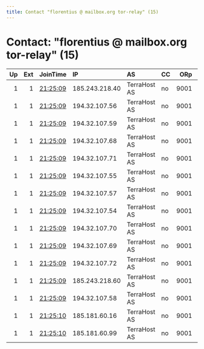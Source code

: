 ```yaml
---
title: Contact "florentius @ mailbox.org tor-relay" (15)
---
```


# Contact: "florentius @ mailbox.org tor-relay" (15)

|   Up |   Ext | JoinTime                                                                                              | IP             | AS           | CC   |   ORp |   Dirp | OS    | Version   |   Nickname |   eFamMembers |
|-----:|------:|:------------------------------------------------------------------------------------------------------|:---------------|:-------------|:-----|------:|-------:|:------|:----------|-----------:|--------------:|
|    1 |     1 | [21:25:09](https://nusenu.github.io/OrNetStats/w/relay/18478BC9B2B5EF44E630A6861708D00E8294F06D.html) | 185.243.218.40 | TerraHost AS | no   |  9001 |      0 | Linux | 0.4.6.8   |         23 |            30 |
|    1 |     1 | [21:25:09](https://nusenu.github.io/OrNetStats/w/relay/2092D15FE167EC4DAC3D294F80B1E1F769CBE6BE.html) | 194.32.107.56  | TerraHost AS | no   |  9001 |      0 | Linux | 0.4.6.8   |         19 |            30 |
|    1 |     1 | [21:25:09](https://nusenu.github.io/OrNetStats/w/relay/2B51B7E39BF1C27F65BE86542B477382E4718EC0.html) | 194.32.107.59  | TerraHost AS | no   |  9001 |      0 | Linux | 0.4.6.8   |         16 |            30 |
|    1 |     1 | [21:25:09](https://nusenu.github.io/OrNetStats/w/relay/4B47B13E95B2F6E4EBA8FA0B21F88251676991F0.html) | 194.32.107.68  | TerraHost AS | no   |  9001 |      0 | Linux | 0.4.6.8   |         30 |            30 |
|    1 |     1 | [21:25:09](https://nusenu.github.io/OrNetStats/w/relay/5D00CC9A3AEA67EAA7609319BD9D2918C1FAB17D.html) | 194.32.107.71  | TerraHost AS | no   |  9001 |      0 | Linux | 0.4.6.8   |         27 |            30 |
|    1 |     1 | [21:25:09](https://nusenu.github.io/OrNetStats/w/relay/64095FE964B1EB5A8224AF980259A786F0A7CAB0.html) | 194.32.107.55  | TerraHost AS | no   |  9001 |      0 | Linux | 0.4.6.8   |         20 |            30 |
|    1 |     1 | [21:25:09](https://nusenu.github.io/OrNetStats/w/relay/66DB1B7CB0E5D0C0994769CD3759DB3F5997D0B2.html) | 194.32.107.57  | TerraHost AS | no   |  9001 |      0 | Linux | 0.4.6.8   |         18 |            30 |
|    1 |     1 | [21:25:09](https://nusenu.github.io/OrNetStats/w/relay/70A2803EF9B85FAA3399DFDF7848628CC3B479B5.html) | 194.32.107.54  | TerraHost AS | no   |  9001 |      0 | Linux | 0.4.6.8   |         21 |            30 |
|    1 |     1 | [21:25:09](https://nusenu.github.io/OrNetStats/w/relay/868A6216D69C6E3465BB11C9F10CA3440719F39B.html) | 194.32.107.70  | TerraHost AS | no   |  9001 |      0 | Linux | 0.4.6.8   |         28 |            30 |
|    1 |     1 | [21:25:09](https://nusenu.github.io/OrNetStats/w/relay/8B9C274B1A1A11509FD45C50EF0AFFEC66ECB87F.html) | 194.32.107.69  | TerraHost AS | no   |  9001 |      0 | Linux | 0.4.6.8   |         29 |            30 |
|    1 |     1 | [21:25:09](https://nusenu.github.io/OrNetStats/w/relay/96E124DDEE418934D40247E54FEAC03528220F65.html) | 194.32.107.72  | TerraHost AS | no   |  9001 |      0 | Linux | 0.4.6.8   |         26 |            30 |
|    1 |     1 | [21:25:09](https://nusenu.github.io/OrNetStats/w/relay/A20E458D848F0018BC0D93EB13FE897FE935511A.html) | 185.243.218.60 | TerraHost AS | no   |  9001 |      0 | Linux | 0.4.6.8   |         22 |            30 |
|    1 |     1 | [21:25:09](https://nusenu.github.io/OrNetStats/w/relay/CA68C89AFE1BB365D7FF798ED22BC0347EF48981.html) | 194.32.107.58  | TerraHost AS | no   |  9001 |      0 | Linux | 0.4.6.8   |         17 |            30 |
|    1 |     1 | [21:25:10](https://nusenu.github.io/OrNetStats/w/relay/10C287525B27672A4C26975BC2F008743722468B.html) | 185.181.60.16  | TerraHost AS | no   |  9001 |      0 | Linux | 0.4.6.8   |         24 |            30 |
|    1 |     1 | [21:25:10](https://nusenu.github.io/OrNetStats/w/relay/42204AA03418B43377356FADC6555A8377E26F5F.html) | 185.181.60.99  | TerraHost AS | no   |  9001 |      0 | Linux | 0.4.6.8   |         25 |            30 |
